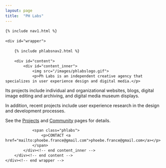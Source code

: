 ```yaml
---
layout: page
title:  "PH Labs"
---
```


<body id="phlabsbody_about"> 

	{% include nav1.html %}

	<div id="wrapper"> 

		{% include phlabsnav2.html %}

		<div id="content">
			<div id="content_inner">
				<img src="/images/phlabslogo.gif">
				<p>Ph Labs is an independent creative agency that specializes in user experience design and digital media.</p>  

<p>Its projects include individual and organizational websites, blogs, digital image editing and archiving, and digital media museum displays.</p>

<p>In addition, recent projects include user experience research in the design and development processes.</p>  

<p>See the <a href="phlabsprojects.html">Projects</a> and <a href="phlabscommunity.html">Community</a> pages for details.</p>
 	

				<span class="phlabs">
					<p>CONTACT <a href="mailto:phoebe.france@gmail.com">phoebe.france@gmail.com</a></p>
				</span>
			</div><!-- end content_inner -->
		</div><!-- end content -->
	</div><!-- end wrapper -->
</body>